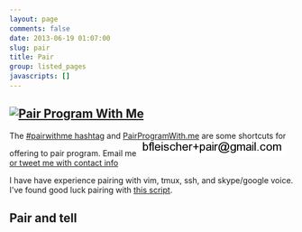 ```yaml
---
layout: page
comments: false
date: 2013-06-19 01:07:00
slug: pair
title: Pair
group: listed_pages
javascripts: []
---
```


## [![Pair Program With Me](http://www.pairprogramwith.me/badge.png 'Pair Program With Me')](http://www.pairprogramwith.me/)

The [#pairwithme hashtag](https://twitter.com/search?q=%23pairwithme) and [PairProgramWith.me](http://www.pairprogramwith.me/) are some shortcuts for offering to pair program.  Email me <img src="/assets/images/email_pair.png" title="email pair address" alt="email pair address"> <a href="https://twitter.com/intent/tweet?text=%23pairwithme%20%40{{ site.author.twitter }}" target="_blank"> or tweet me with contact info</a>

I have have experience pairing with vim, tmux, ssh, and skype/google voice.
I've found good luck pairing with [this script](https://gist.github.com/bf4/8324117).

## Pair and tell

<div data-component='print-pair-data' data-attrs='{"config": { "key": "0AqHUOZcVEj_XdE5SMzBKSWhINjVtTlh2b0JjUFp4OEE/od6", "fields": ["appointments","link","pair","description"] } }'></div>
<script type="text/javascript" src="{{ BASE_PATH }}/assets/vendor.js"></script>
<script async type="text/javascript" src="{{ BASE_PATH }}/assets/viewtastic.js"></script>
